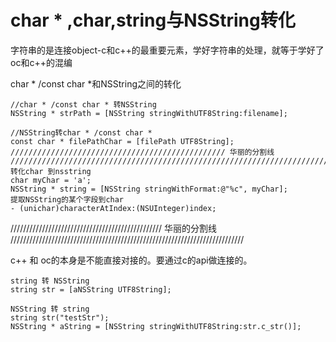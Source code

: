 # char * ,char,string与NSString转化


字符串的是连接object-c和c++的最重要元素，学好字符串的处理，就等于学好了oc和c++的混编   

char * /const char *和NSString之间的转化 
```
//char * /const char * 转NSString 
NSString * strPath = [NSString stringWithUTF8String:filename]; 

//NSString转char * /const char *  
const char * filePathChar = [filePath UTF8String]; 
//////////////////////////////////////////////// 华丽的分割线 ////////////////////////////////////////////////////////////////////////// 
转化char 到nsstring 
char myChar = 'a'; 
NSString * string = [NSString stringWithFormat:@"%c", myChar]; 
提取NSString的某个字段到char 
- (unichar)characterAtIndex:(NSUInteger)index; 

```

//////////////////////////////////////////////// 华丽的分割线 ////////////////////////////////////////////////////////////////////////// 

c++ 和 oc的本身是不能直接对接的。要通过c的api做连接的。 

```
string 转 NSString 
string str = [aNSString UTF8String]; 

NSString 转 string 
string str("testStr"); 
NSString * aString = [NSString stringWithUTF8String:str.c_str()];
```